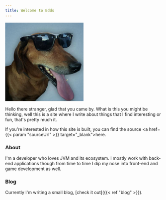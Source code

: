 ```yaml
---
title: Welcome to Edds
---
```


<img
  class="border center"
  width="50%"
  title="My cool dog Bill"
  alt="Brown dog with cool looking shades"
  src="/cool_dog.jpg"
/>
  
Hello there stranger, glad that you came by. What is this you might be
thinking, well this is a site where I write about things that I find
interesting or fun, that's pretty much it.

If you're interested in how this site is built, you can find the source
<a href={{< param "sourceUrl" >}} target="_blank">here</a>.

### About
I'm a developer who loves JVM and its ecosystem. I mostly work with
back-end applications though from time to time I dip my nose into
front-end and game development as well.

### Blog
Currently I'm writing a small blog, [check it out]({{< ref "blog" >}}).
